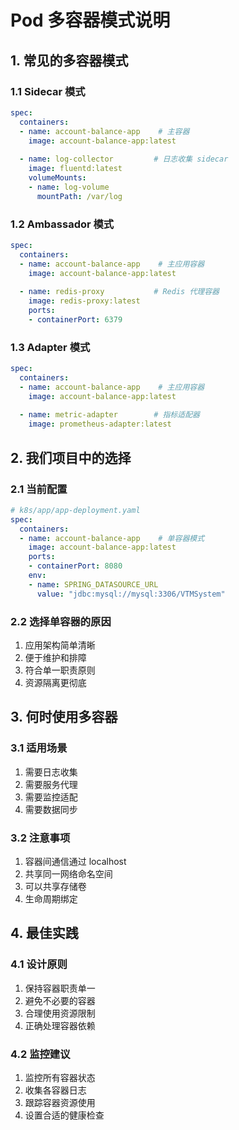 # Pod 多容器模式说明

## 1. 常见的多容器模式

### 1.1 Sidecar 模式
```yaml
spec:
  containers:
  - name: account-balance-app    # 主容器
    image: account-balance-app:latest
    
  - name: log-collector         # 日志收集 sidecar
    image: fluentd:latest
    volumeMounts:
    - name: log-volume
      mountPath: /var/log
```

### 1.2 Ambassador 模式
```yaml
spec:
  containers:
  - name: account-balance-app    # 主应用容器
    image: account-balance-app:latest
    
  - name: redis-proxy           # Redis 代理容器
    image: redis-proxy:latest
    ports:
    - containerPort: 6379
```

### 1.3 Adapter 模式
```yaml
spec:
  containers:
  - name: account-balance-app    # 主应用容器
    image: account-balance-app:latest
    
  - name: metric-adapter        # 指标适配器
    image: prometheus-adapter:latest
```

## 2. 我们项目中的选择

### 2.1 当前配置
```yaml
# k8s/app/app-deployment.yaml
spec:
  containers:
  - name: account-balance-app    # 单容器模式
    image: account-balance-app:latest
    ports:
    - containerPort: 8080
    env:
    - name: SPRING_DATASOURCE_URL
      value: "jdbc:mysql://mysql:3306/VTMSystem"
```

### 2.2 选择单容器的原因
1. 应用架构简单清晰
2. 便于维护和排障
3. 符合单一职责原则
4. 资源隔离更彻底

## 3. 何时使用多容器

### 3.1 适用场景
1. 需要日志收集
2. 需要服务代理
3. 需要监控适配
4. 需要数据同步

### 3.2 注意事项
1. 容器间通信通过 localhost
2. 共享同一网络命名空间
3. 可以共享存储卷
4. 生命周期绑定

## 4. 最佳实践

### 4.1 设计原则
1. 保持容器职责单一
2. 避免不必要的容器
3. 合理使用资源限制
4. 正确处理容器依赖

### 4.2 监控建议
1. 监控所有容器状态
2. 收集各容器日志
3. 跟踪容器资源使用
4. 设置合适的健康检查 